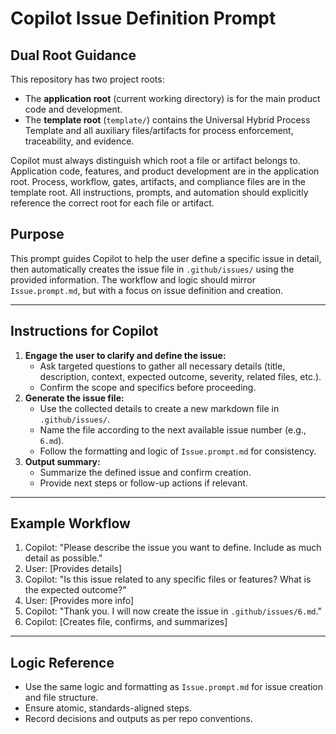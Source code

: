 # Copilot Issue Definition Prompt

## Dual Root Guidance
This repository has two project roots:
- The **application root** (current working directory) is for the main product code and development.
- The **template root** (`template/`) contains the Universal Hybrid Process Template and all auxiliary files/artifacts for process enforcement, traceability, and evidence.

Copilot must always distinguish which root a file or artifact belongs to. Application code, features, and product development are in the application root. Process, workflow, gates, artifacts, and compliance files are in the template root. All instructions, prompts, and automation should explicitly reference the correct root for each file or artifact.

## Purpose
This prompt guides Copilot to help the user define a specific issue in detail, then automatically creates the issue file in `.github/issues/` using the provided information. The workflow and logic should mirror `Issue.prompt.md`, but with a focus on issue definition and creation.

---

## Instructions for Copilot
1. **Engage the user to clarify and define the issue:**
   - Ask targeted questions to gather all necessary details (title, description, context, expected outcome, severity, related files, etc.).
   - Confirm the scope and specifics before proceeding.
2. **Generate the issue file:**
   - Use the collected details to create a new markdown file in `.github/issues/`.
   - Name the file according to the next available issue number (e.g., `6.md`).
   - Follow the formatting and logic of `Issue.prompt.md` for consistency.
3. **Output summary:**
   - Summarize the defined issue and confirm creation.
   - Provide next steps or follow-up actions if relevant.

---

## Example Workflow
1. Copilot: "Please describe the issue you want to define. Include as much detail as possible."
2. User: [Provides details]
3. Copilot: "Is this issue related to any specific files or features? What is the expected outcome?"
4. User: [Provides more info]
5. Copilot: "Thank you. I will now create the issue in `.github/issues/6.md`."
6. Copilot: [Creates file, confirms, and summarizes]

---

## Logic Reference
- Use the same logic and formatting as `Issue.prompt.md` for issue creation and file structure.
- Ensure atomic, standards-aligned steps.
- Record decisions and outputs as per repo conventions.
